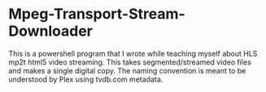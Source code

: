 # Mpeg-Transport-Stream-Downloader

This is a powershell program that I wrote while teaching myself about HLS mp2t html5 video streaming. This takes segmented/streamed video files and makes a single digital copy. The naming convention is meant to be understood by Plex using tvdb.com metadata.
